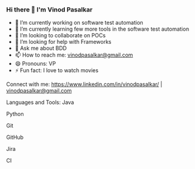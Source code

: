 ### Hi there 👋 I'm Vinod Pasalkar

- 🔭 I’m currently working on software test automation
- 🌱 I’m currently learning few more tools in the software test automation
- 👯 I’m looking to collaborate on POCs
- 🤔 I’m looking for help with Frameworks
- 💬 Ask me about BDD
- 📫 How to reach me: vinodpasalkar@gmail.com
- 😄 Pronouns: VP
- ⚡ Fun fact: I love to watch movies

Connect with me:
https://www.linkedin.com/in/vinodpasalkar/ | vinodpasalkar@gmail.com


Languages and Tools:
Java

Python

Git

GitHub

Jira

CI

